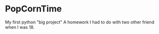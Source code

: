 # PopCornTime
My first python "big project"
A homework I had to do with two other friend when I was 18.
